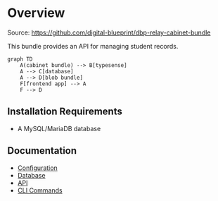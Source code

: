 # Overview

Source: https://github.com/digital-blueprint/dbp-relay-cabinet-bundle

This bundle provides an API for managing student records.

```mermaid
graph TD
    A(cabinet bundle) --> B[typesense]
    A --> C[database]
    A --> D[blob bundle]
    F[frontend app] --> A
    F --> D
```

## Installation Requirements

* A MySQL/MariaDB database

## Documentation

* [Configuration](./config.md)
* [Database](./database.md)
* [API](./api.md)
* [CLI Commands](./cli.md)
